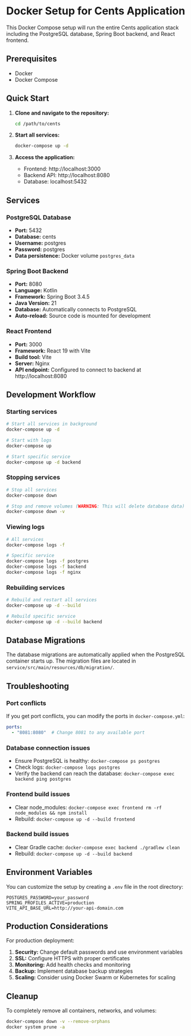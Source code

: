 # Docker Setup for Cents Application

This Docker Compose setup will run the entire Cents application stack including the PostgreSQL database, Spring Boot backend, and React frontend.

## Prerequisites

- Docker
- Docker Compose

## Quick Start

1. **Clone and navigate to the repository:**
   ```bash
   cd /path/to/cents
   ```

2. **Start all services:**
   ```bash
   docker-compose up -d
   ```

3. **Access the application:**
   - Frontend: http://localhost:3000
   - Backend API: http://localhost:8080
   - Database: localhost:5432

## Services

### PostgreSQL Database
- **Port:** 5432
- **Database:** cents
- **Username:** postgres
- **Password:** postgres
- **Data persistence:** Docker volume `postgres_data`

### Spring Boot Backend
- **Port:** 8080
- **Language:** Kotlin
- **Framework:** Spring Boot 3.4.5
- **Java Version:** 21
- **Database:** Automatically connects to PostgreSQL
- **Auto-reload:** Source code is mounted for development

### React Frontend
- **Port:** 3000
- **Framework:** React 19 with Vite
- **Build tool:** Vite
- **Server:** Nginx
- **API endpoint:** Configured to connect to backend at http://localhost:8080

## Development Workflow

### Starting services
```bash
# Start all services in background
docker-compose up -d

# Start with logs
docker-compose up

# Start specific service
docker-compose up -d backend
```

### Stopping services
```bash
# Stop all services
docker-compose down

# Stop and remove volumes (WARNING: This will delete database data)
docker-compose down -v
```

### Viewing logs
```bash
# All services
docker-compose logs -f

# Specific service
docker-compose logs -f postgres
docker-compose logs -f backend
docker-compose logs -f nginx
```

### Rebuilding services
```bash
# Rebuild and restart all services
docker-compose up -d --build

# Rebuild specific service
docker-compose up -d --build backend
```

## Database Migrations

The database migrations are automatically applied when the PostgreSQL container starts up. The migration files are located in `service/src/main/resources/db/migration/`.

## Troubleshooting

### Port conflicts
If you get port conflicts, you can modify the ports in `docker-compose.yml`:
```yaml
ports:
  - "8081:8080"  # Change 8081 to any available port
```

### Database connection issues
- Ensure PostgreSQL is healthy: `docker-compose ps postgres`
- Check logs: `docker-compose logs postgres`
- Verify the backend can reach the database: `docker-compose exec backend ping postgres`

### Frontend build issues
- Clear node_modules: `docker-compose exec frontend rm -rf node_modules && npm install`
- Rebuild: `docker-compose up -d --build frontend`

### Backend build issues
- Clear Gradle cache: `docker-compose exec backend ./gradlew clean`
- Rebuild: `docker-compose up -d --build backend`

## Environment Variables

You can customize the setup by creating a `.env` file in the root directory:

```env
POSTGRES_PASSWORD=your_password
SPRING_PROFILES_ACTIVE=production
VITE_API_BASE_URL=http://your-api-domain.com
```

## Production Considerations

For production deployment:

1. **Security:** Change default passwords and use environment variables
2. **SSL:** Configure HTTPS with proper certificates
3. **Monitoring:** Add health checks and monitoring
4. **Backup:** Implement database backup strategies
5. **Scaling:** Consider using Docker Swarm or Kubernetes for scaling

## Cleanup

To completely remove all containers, networks, and volumes:
```bash
docker-compose down -v --remove-orphans
docker system prune -a
```
